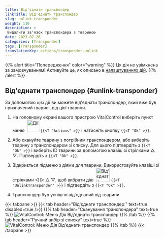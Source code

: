 ```yaml
---
title: Від'єднати транспондер
linkTitle: Від'єднати транспондер
slug: unlink-transponder
weight: 110
description: >
 Видалити зв'язок транспондера з твариною
date: 2023-07-26
categories: [Transponder]
tags: [Transponder]
translationKey: actions/transponder-unlink
---
```

{{% alert title="Попередження" color="warning" %}}
Ця дія не увімкнена за замовчуванням! Активуйте це, як описано в [налаштуваннях дій](../setting/).
{{% /alert %}}

## Від'єднати транспондер {#unlink-transponder}

За допомогою цієї дії ви можете від'єднати транспондер, який вже був призначений тварині, від цієї тварини.

1. На головному екрані вашого пристрою VitalControl виберіть пункт меню &nbsp;<img src="/icons/actions.svg" width="40" align="bottom" alt="Дії" /> `{{<T "Actions" >}}` і натисніть кнопку `{{<T "Ok" >}}`.

2. Або скануйте тварину з потрібним транспондером, або виберіть тварину з транспондером зі списку. Для цього підтвердіть з `{{<T "Ok" >}}` і виберіть ID тварини за допомогою клавіш зі стрілками △ ▽. Підтвердіть з `{{<T "Ok" >}}`.

3. Відкриється підменю з діями для тварини. Використовуйте клавіші зі стрілками ◁ ▷ △ ▽, щоб вибрати дію &nbsp;<img src="/icons/actions/unlink-transponder.svg" width="45" align="bottom" alt="Від'єднати транспондер" /> `{{<T "UnlinkTransponder" >}}` і підтвердіть з `{{<T "Ok" >}}`.

4. Транспондер був успішно від'єднаний від тварини.

{{< tabpane >}}
{{< tab header="Від'єднати транспондер:" text=true disabled=true />}}
{{% tab header="Сканування транспондера" text=true %}}
![VitalControl: Меню Дія Від'єднати транспондер](../images/unlinktransponder-scan.png "Від'єднати транспондер")
{{% /tab %}}
{{% tab header="Ручний вибір зі списку" text=true %}}
![VitalControl: Меню Дія Від'єднати транспондер](../images/unlinktransponder.png "Від'єднати транспондер")
{{% /tab %}}
{{< /tabpane >}}
